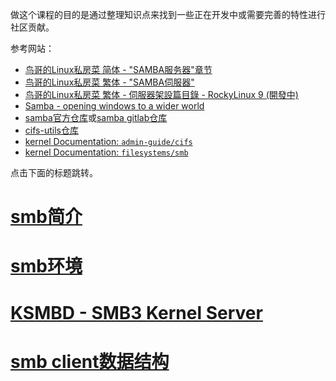 做这个课程的目的是通过整理知识点来找到一些正在开发中或需要完善的特性进行社区贡献。

参考网站：

- [鸟哥的Linux私房菜 简体 - "SAMBA服务器"章节](http://cn.linux.vbird.org/linux_server/#part3)
- [鸟哥的Linux私房菜 繁体 - "SAMBA伺服器"](https://linux.vbird.org/linux_server/centos6/0370samba.php)
- [鸟哥的Linux私房菜 繁体 - 伺服器架設篇目錄 - RockyLinux 9 (開發中)](https://linux.vbird.org/linux_server/rocky9/)
- [Samba - opening windows to a wider world](https://www.samba.org/)
- [samba官方仓库](https://git.samba.org/?p=samba.git;a=summary)或[samba gitlab仓库](https://gitlab.com/samba-team/samba)
- [cifs-utils仓库](https://git.samba.org/?p=cifs-utils.git;a=summary)
- [kernel Documentation: `admin-guide/cifs`](https://github.com/torvalds/linux/tree/master/Documentation/admin-guide/cifs)
- [kernel Documentation: `filesystems/smb`](https://github.com/torvalds/linux/tree/master/Documentation/filesystems/smb)

点击下面的标题跳转。

# [smb简介](https://chenxiaosong.com/courses/smb/smb-introduction.html)

# [smb环境](https://chenxiaosong.com/courses/smb/smb-environment.html)

# [KSMBD - SMB3 Kernel Server](https://chenxiaosong.com/courses/ksmbd.html)

# [smb client数据结构](https://chenxiaosong.com/courses/smb/smb-client-struct.html)